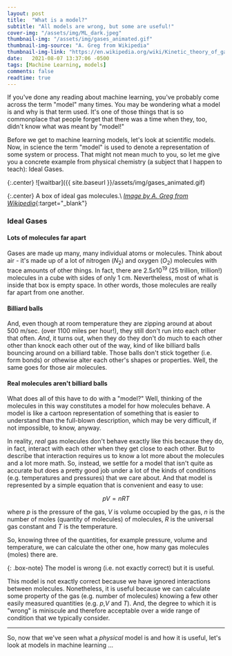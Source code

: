 ```yaml
---
layout: post
title:  "What is a model?"
subtitle: "All models are wrong, but some are useful!"
cover-img: "/assets/img/ML_dark.jpeg"
thumbnail-img: "/assets/img/gases_animated.gif"
thumbnail-img-source: "A. Greg from Wikipedia"
thumbnail-img-link: "https://en.wikipedia.org/wiki/Kinetic_theory_of_gases#/media/File:Translational_motion.gif"
date:   2021-08-07 13:37:06 -0500
tags: [Machine Learning, models]
comments: false
readtime: true
---
```


If you've done any reading about machine learning, you've probably come across the term "model" many times. You may be wondering what a model is and why is that term used. It's one of those things that is so commonplace that people forget that there was a time when they, too, didn't know what was meant by "model!"

Before we get to machine learning models, let's look at scientific models. Now, in science the term "model" is used to denote a representation of some system or process. That might not mean much to you, so let me give you a concrete example from physical chemistry (a subject that I happen to teach): Ideal Gases.

{:.center}
![waitbar]({{ site.baseurl }}/assets/img/gases_animated.gif)

{:.center}
A box of ideal gas molecules.\\
[_Image by A. Greg from Wikipedia_](https://en.wikipedia.org/wiki/Kinetic_theory_of_gases#/media/File:Translational_motion.gif){:target="_blank"}

### Ideal Gases

#### Lots of molecules far apart
Gases are made up many, many individual atoms or molecules. Think about air - it's made up of a lot of nitrogen ($N_2$) and oxygen ($O_2$) molecules with trace amounts of other things. In fact, there are $2.5 x 10^{19}$ (25 trillion, trillion!) molecules in a cube with sides of only 1 cm. Nevertheless, most of what is inside that box is empty space. In other words, those molecules are really far apart from one another.

#### Billiard balls

And, even though at room temperature they are zipping around at about 500 m/sec. (over 1100 miles per hour!), they still don't run into each other that often. _And_, it turns out, when they do they don't do much to each other other than knock each other out of the way, kind of like billiard balls bouncing around on a billiard table. Those balls don't stick together (i.e. form bonds) or othewise alter each other's shapes or properties. Well, the same goes for those air molecules.

#### Real molecules aren't billiard balls
What does all of this have to do with a "model?" Well, thinking of the molecules in this way constitutes a model for how molecules behave. A model is like a cartoon representation of something that is easier to understand than the full-blown description, which may be very difficult, if not impossible, to know, anyway.

In reality, _real_ gas molecules don't behave exactly like this because they do, in fact, interact with each other when they get close to each other. But to describe that interaction requires us to know a lot more about the molecules and a lot more math. So, instead, we settle for a model that isn't quite as accurate but does a pretty good job under a lot of the kinds of conditions (e.g. temperatures and pressures) that we care about. And that model is represented by a simple equation that is convenient and easy to use:

$$
pV = nRT
$$

where $p$ is the pressure of the gas, $V$ is volume occupied by the gas, $n$ is the number of moles (quantity of molecules) of molecules, $R$ is the universal gas constant and $T$ is the temperature.

So, knowing three of the quantities, for example pressure, volume and temperature, we can calculate the other one, how many gas molecules (moles) there are.

{: .box-note}
The model is wrong (i.e. not exactly correct) but it is useful.

This model is not exactly correct because we have ignored interactions between molecules. Nonetheless, it is useful because we can calculate some property of the gas (e.g. number of molecules) knowing a few other easily measured quantities (e.g. $p$,$V$ and $T$). And, the degree to which it is "wrong" is miniscule and therefore acceptable over a wide range of condition that we typically consider.

---

So, now that we've seen what a _physical_ model is and how it is useful, let's look at models in machine learning ...